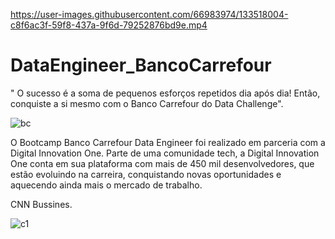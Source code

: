 

https://user-images.githubusercontent.com/66983974/133518004-c8f6ac3f-59f8-437a-9f6d-79252876bd9e.mp4

# DataEngineer_BancoCarrefour
" O sucesso é a soma de pequenos esforços repetidos dia após dia! Então, conquiste a si mesmo com o Banco Carrefour do Data Challenge".

![bc](https://user-images.githubusercontent.com/66983974/133510064-19a510fb-4d7b-4ec5-a076-3235a068a984.jpg)


O Bootcamp Banco Carrefour Data Engineer foi realizado em parceria com a Digital Innovation One. Parte de uma comunidade tech, a Digital Innovation One conta em sua plataforma com mais de 450 mil desenvolvedores, que estão evoluindo na carreira, conquistando novas oportunidades e aquecendo ainda mais o mercado de trabalho.

CNN Bussines.

![c1](https://user-images.githubusercontent.com/66983974/133509713-ada1b5b7-c504-4e9f-86ba-b35cd22dde27.jpg)



